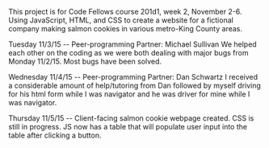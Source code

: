 This project is for Code Fellows course 201d1, week 2, November 2-6.
Using JavaScript, HTML, and CSS to create a website for a fictional company making salmon cookies in various metro-King County areas.

Tuesday 11/3/15 -- Peer-programming
Partner: Michael Sullivan
We helped each other on the coding as we were both dealing with major bugs from Monday 11/2/15. Most bugs have been solved.

Wednesday 11/4/15 -- Peer-programming
Partner: Dan Schwartz
I received a considerable amount of help/tutoring from Dan followed by myself driving for his html form while I was navigator and he was driver for mine while I was navigator.

Thursday 11/5/15 -- Client-facing salmon cookie webpage created. CSS is still in progress. JS now has a table that will populate user input into the table after clicking a button.
